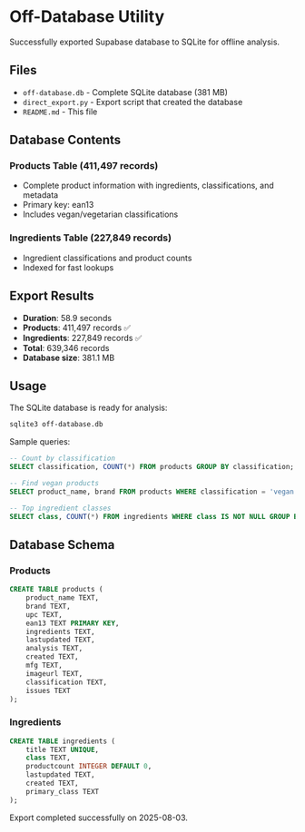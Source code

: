 # Off-Database Utility

Successfully exported Supabase database to SQLite for offline analysis.

## Files

- `off-database.db` - Complete SQLite database (381 MB)
- `direct_export.py` - Export script that created the database
- `README.md` - This file

## Database Contents

### Products Table (411,497 records)
- Complete product information with ingredients, classifications, and metadata
- Primary key: ean13
- Includes vegan/vegetarian classifications

### Ingredients Table (227,849 records)  
- Ingredient classifications and product counts
- Indexed for fast lookups

## Export Results

- **Duration**: 58.9 seconds
- **Products**: 411,497 records ✅
- **Ingredients**: 227,849 records ✅
- **Total**: 639,346 records
- **Database size**: 381.1 MB

## Usage

The SQLite database is ready for analysis:

```bash
sqlite3 off-database.db
```

Sample queries:
```sql
-- Count by classification
SELECT classification, COUNT(*) FROM products GROUP BY classification;

-- Find vegan products
SELECT product_name, brand FROM products WHERE classification = 'vegan' LIMIT 10;

-- Top ingredient classes
SELECT class, COUNT(*) FROM ingredients WHERE class IS NOT NULL GROUP BY class ORDER BY COUNT(*) DESC;
```

## Database Schema

### Products
```sql
CREATE TABLE products (
    product_name TEXT,
    brand TEXT,
    upc TEXT,
    ean13 TEXT PRIMARY KEY,
    ingredients TEXT,
    lastupdated TEXT,
    analysis TEXT,
    created TEXT,
    mfg TEXT,
    imageurl TEXT,
    classification TEXT,
    issues TEXT
);
```

### Ingredients
```sql
CREATE TABLE ingredients (
    title TEXT UNIQUE,
    class TEXT,
    productcount INTEGER DEFAULT 0,
    lastupdated TEXT,
    created TEXT,
    primary_class TEXT
);
```

Export completed successfully on 2025-08-03.